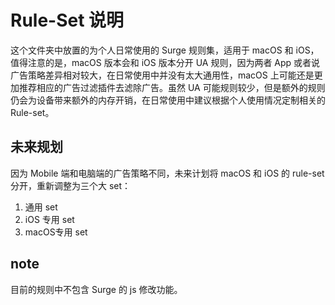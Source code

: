 # Rule-Set 说明

这个文件夹中放置的为个人日常使用的 Surge 规则集，适用于 macOS 和 iOS，值得注意的是，macOS 版本会和 iOS 版本分开 UA 规则，因为两者 App 或者说广告策略差异相对较大，在日常使用中并没有太大通用性，macOS 上可能还是更加推荐相应的广告过滤插件去滤除广告。虽然 UA 可能规则较少，但是额外的规则仍会为设备带来额外的内存开销，在日常使用中建议根据个人使用情况定制相关的 Rule-set。

## 未来规划

因为 Mobile 端和电脑端的广告策略不同，未来计划将 macOS 和 iOS 的 rule-set 分开，重新调整为三个大 set：

1. 通用 set
2. iOS 专用 set
3. macOS专用 set

## note

目前的规则中不包含 Surge 的 js 修改功能。
